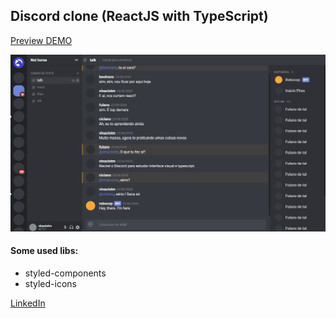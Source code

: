 ## Discord clone (ReactJS with TypeScript)

[Preview DEMO](https://discord-clone-ebon.vercel.app/)

![Desktop image preview](https://github.com/vinaciotm/discord-clone/blob/master/src/assets/discord-clone.png?raw=true)

#### Some used libs:
* styled-components
* styled-icons


[LinkedIn](https://www.linkedin.com/in/viniciusinaciopires/)
